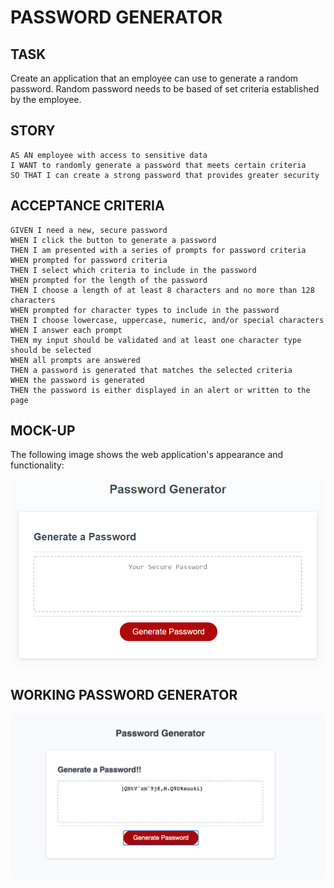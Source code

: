# PASSWORD GENERATOR

## TASK

Create an application that an employee can use to generate a random password. Random password needs to be based of set criteria established by the employee. 

## STORY

```
AS AN employee with access to sensitive data
I WANT to randomly generate a password that meets certain criteria
SO THAT I can create a strong password that provides greater security
```

## ACCEPTANCE CRITERIA

```
GIVEN I need a new, secure password
WHEN I click the button to generate a password
THEN I am presented with a series of prompts for password criteria
WHEN prompted for password criteria
THEN I select which criteria to include in the password
WHEN prompted for the length of the password
THEN I choose a length of at least 8 characters and no more than 128 characters
WHEN prompted for character types to include in the password
THEN I choose lowercase, uppercase, numeric, and/or special characters
WHEN I answer each prompt
THEN my input should be validated and at least one character type should be selected
WHEN all prompts are answered
THEN a password is generated that matches the selected criteria
WHEN the password is generated
THEN the password is either displayed in an alert or written to the page
```

## MOCK-UP

The following image shows the web application's appearance and functionality:

![password generator demo](./images/03-javascript-homework-demo.png)

## WORKING PASSWORD GENERATOR

![working password generator](./images/working-password-generator.png)

